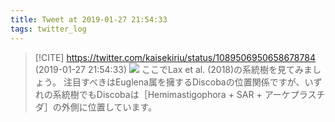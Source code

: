 ```yaml
---
title: Tweet at 2019-01-27 21:54:33
tags: twitter_log
---
```


> [!CITE] https://twitter.com/kaisekiriu/status/1089506950658678784 (2019-01-27 21:54:33)
> ![](https://twitter.com/kaisekiriu/status/1089506950658678784)
> ここでLax et al. (2018)の系統樹を見てみましょう。
> 注目すべきはEuglena属を擁するDiscobaの位置関係ですが、いずれの系統樹でもDiscobaは［Hemimastigophora + SAR + アーケプラスチダ］の外側に位置しています。
